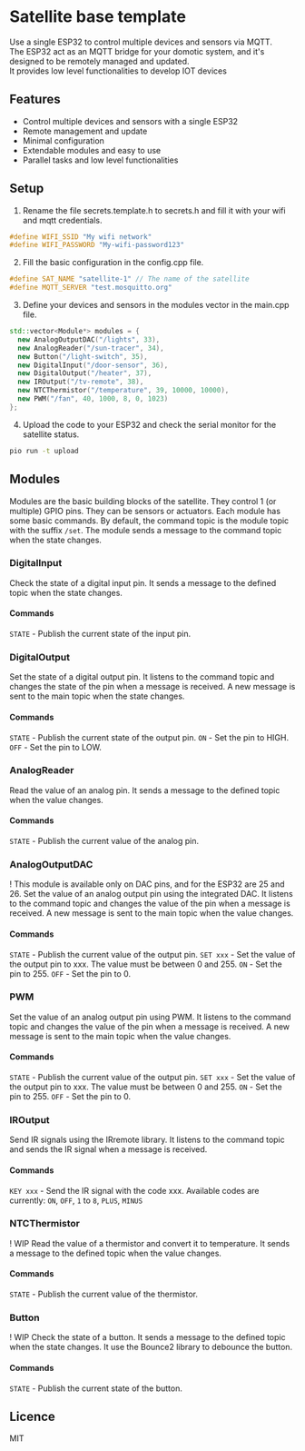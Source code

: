 # Satellite base template

Use a single ESP32 to control multiple devices and sensors via MQTT.<br />
The ESP32 act as an MQTT bridge for your domotic system, and it's designed to be remotely managed and updated.<br />
It provides low level functionalities to develop IOT devices<br />

## Features

- Control multiple devices and sensors with a single ESP32
- Remote management and update
- Minimal configuration
- Extendable modules and easy to use
- Parallel tasks and low level functionalities

## Setup

1. Rename the file secrets.template.h to secrets.h and fill it with your wifi and mqtt credentials.

```cpp
#define WIFI_SSID "My wifi network"
#define WIFI_PASSWORD "My-wifi-password123"
```

2. Fill the basic configuration in the config.cpp file.

```cpp
#define SAT_NAME "satellite-1" // The name of the satellite
#define MQTT_SERVER "test.mosquitto.org"
```

3. Define your devices and sensors in the modules vector in the main.cpp file.

```cpp
std::vector<Module*> modules = {
  new AnalogOutputDAC("/lights", 33),
  new AnalogReader("/sun-tracer", 34),
  new Button("/light-switch", 35),
  new DigitalInput("/door-sensor", 36),
  new DigitalOutput("/heater", 37),
  new IROutput("/tv-remote", 38),
  new NTCThermistor("/temperature", 39, 10000, 10000),
  new PWM("/fan", 40, 1000, 8, 0, 1023)
};
```

4. Upload the code to your ESP32 and check the serial monitor for the satellite status.
```bash
pio run -t upload
```

## Modules

Modules are the basic building blocks of the satellite. They control 1 (or multiple) GPIO pins. They can be sensors or actuators. Each module has some basic commands. By default, the command topic is the module topic with the suffix `/set`. The module sends a message to the command topic when the state changes.

### DigitalInput

Check the state of a digital input pin. It sends a message to the defined topic when the state changes.

#### Commands
`STATE` - Publish the current state of the input pin.

### DigitalOutput

Set the state of a digital output pin. It listens to the command topic and changes the state of the pin when a message is received. A new message is sent to the main topic when the state changes.

#### Commands
`STATE` - Publish the current state of the output pin.
`ON` - Set the pin to HIGH.
`OFF` - Set the pin to LOW.

### AnalogReader

Read the value of an analog pin. It sends a message to the defined topic when the value changes.

#### Commands
`STATE` - Publish the current value of the analog pin.

### AnalogOutputDAC

! This module is available only on DAC pins, and for the ESP32 are 25 and 26.
Set the value of an analog output pin using the integrated DAC. It listens to the command topic and changes the value of the pin when a message is received. A new message is sent to the main topic when the value changes.

#### Commands
`STATE` - Publish the current value of the output pin.
`SET xxx` - Set the value of the output pin to xxx. The value must be between 0 and 255.
`ON` - Set the pin to 255.
`OFF` - Set the pin to 0.

### PWM
Set the value of an analog output pin using PWM. It listens to the command topic and changes the value of the pin when a message is received. A new message is sent to the main topic when the value changes.

#### Commands
`STATE` - Publish the current value of the output pin.
`SET xxx` - Set the value of the output pin to xxx. The value must be between 0 and 255.
`ON` - Set the pin to 255.
`OFF` - Set the pin to 0.

### IROutput
Send IR signals using the IRremote library. It listens to the command topic and sends the IR signal when a message is received.

#### Commands
`KEY xxx` - Send the IR signal with the code xxx. Available codes are currently: `ON`, `OFF`, `1` to `8`, `PLUS`, `MINUS`

### NTCThermistor
! WIP
Read the value of a thermistor and convert it to temperature. It sends a message to the defined topic when the value changes.

#### Commands
`STATE` - Publish the current value of the thermistor.

### Button
! WIP
Check the state of a button. It sends a message to the defined topic when the state changes. It use the Bounce2 library to debounce the button.

#### Commands
`STATE` - Publish the current state of the button.


## Licence

MIT
